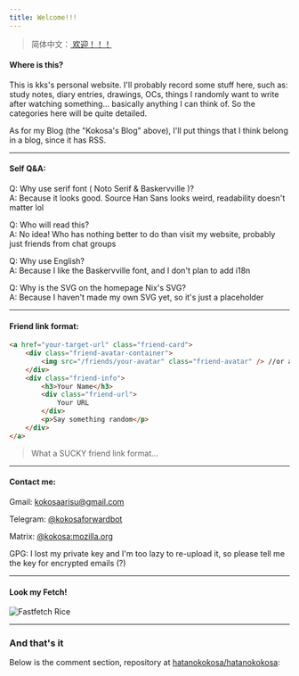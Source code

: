 ```yaml
---
title: Welcome!!!
---
```


> 简体中文：[ 欢迎！！！ ](/main/about-zh)

#### Where is this?

This is kks's personal website. I'll probably record some stuff here, such as: study notes, diary entries, drawings, OCs, things I randomly want to write after watching something... basically anything I can think of. So the categories here will be quite detailed.

As for my Blog (the "Kokosa's Blog" above), I'll put things that I think belong in a blog, since it has RSS.

---

#### Self Q&A:

Q: Why use serif font ( Noto Serif & Baskervville )?  
A: Because it looks good. Source Han Sans looks weird, readability doesn't matter lol

Q: Who will read this?  
A: No idea! Who has nothing better to do than visit my website, probably just friends from chat groups

Q: Why use English?  
A: Because I like the Baskervville font, and I don't plan to add i18n

Q: Why is the SVG on the homepage Nix's SVG?  
A: Because I haven't made my own SVG yet, so it's just a placeholder

---

#### Friend link format:

```html
<a href="your-target-url" class="friend-card">
    <div class="friend-avatar-container">
        <img src="/friends/your-avatar" class="friend-avatar" /> //or avatar link works too
    </div>
    <div class="friend-info">
        <h3>Your Name</h3>
        <div class="friend-url">
            Your URL
        </div>
        <p>Say something random</p>
    </div>
</a>
```
> What a SUCKY friend link format...

---

#### Contact me:

Gmail: kokosaarisu@gmail.com

Telegram: [@kokosaforwardbot](https://t.me/kokosaforwardbot)

Matrix: [@kokosa:mozilla.org](https://matrix.to/#/@kokosa:mozilla.org)

GPG: I lost my private key and I'm too lazy to re-upload it, so please tell me the key for encrypted emails (?)

---

#### Look my Fetch!

![Fastfetch Rice](/images/fetch.png)

---

### And that's it
Below is the comment section, repository at [hatanokokosa/hatanokokosa](https://github.com/hatanokokosa/hatanokokosa):